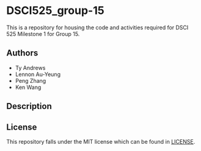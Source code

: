 # DSCI525_group-15

This is a repository for housing the code and activities required for DSCI 525 Milestone 1 for Group 15.

## Authors

- Ty Andrews
- Lennon Au-Yeung
- Peng Zhang
- Ken Wang

## Description

## License

This repository falls under the MIT license which can be found in [LICENSE](https://github.com/tieandrews/DSCI525_group-15/blob/main/LICENSE).
